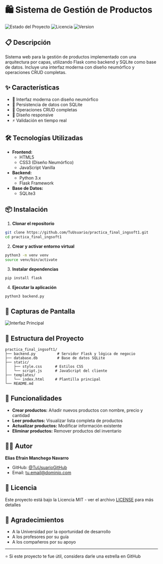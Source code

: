 # 🛍️ Sistema de Gestión de Productos

![Estado del Proyecto](https://img.shields.io/badge/estado-en%20desarrollo-brightgreen)
![Licencia](https://img.shields.io/badge/licencia-MIT-blue)
![Version](https://img.shields.io/badge/version-1.0.0-orange)

## 📋 Descripción
Sistema web para la gestión de productos implementado con una arquitectura por capas, utilizando Flask como backend y SQLite como base de datos. Incluye una interfaz moderna con diseño neumórfico y operaciones CRUD completas.

## ✨ Características
- 🎨 Interfaz moderna con diseño neumórfico
- 💾 Persistencia de datos con SQLite
- 🔄 Operaciones CRUD completas
- 📱 Diseño responsive
- ⚡ Validación en tiempo real

## 🛠️ Tecnologías Utilizadas
- **Frontend:**
  - HTML5
  - CSS3 (Diseño Neumórfico)
  - JavaScript Vanilla
- **Backend:**
  - Python 3.x
  - Flask Framework
- **Base de Datos:**
  - SQLite3

## 📦 Instalación

1. **Clonar el repositorio**
```bash
git clone https://github.com/TuUsuario/practica_final_ingsoft1.git
cd practica_final_ingsoft1
```

2. **Crear y activar entorno virtual**
```bash
python3 -m venv venv
source venv/bin/activate
```

3. **Instalar dependencias**
```bash
pip install flask
```

4. **Ejecutar la aplicación**
```bash
python3 backend.py
```

## 📸 Capturas de Pantalla

![Interfaz Principal](https://images.pexels.com/photos/1488463/pexels-photo-1488463.jpeg?auto=compress&cs=tinysrgb&w=1260&h=750&dpr=2)

## 📁 Estructura del Proyecto
```
practica_final_ingsoft1/
├── backend.py          # Servidor Flask y lógica de negocio
├── database.db         # Base de datos SQLite
├── static/
│   ├── style.css      # Estilos CSS
│   └── script.js      # JavaScript del cliente
├── templates/
│   └── index.html     # Plantilla principal
└── README.md
```

## 🚀 Funcionalidades
- **Crear productos:** Añadir nuevos productos con nombre, precio y cantidad
- **Leer productos:** Visualizar lista completa de productos
- **Actualizar productos:** Modificar información existente
- **Eliminar productos:** Remover productos del inventario

## 👨‍💻 Autor
**Elias Efrain Manchego Navarro**
- GitHub: [@TuUsuarioGitHub](https://github.com/TuUsuarioGitHub)
- Email: [tu.email@dominio.com](mailto:tu.email@dominio.com)

## 📄 Licencia
Este proyecto está bajo la Licencia MIT - ver el archivo [LICENSE](LICENSE) para más detalles

## 🌟 Agradecimientos
- A la Universidad por la oportunidad de desarrollo
- A los profesores por su guía
- A los compañeros por su apoyo

---
⭐️ Si este proyecto te fue útil, considera darle una estrella en GitHub
